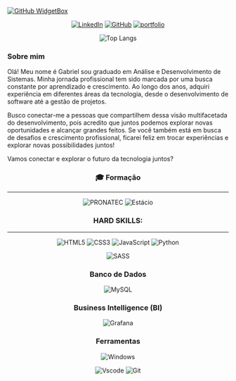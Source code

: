 [![GitHub WidgetBox](https://github-widgetbox.vercel.app/api/profile?username=Gabrielrsc&data=followers,repositories,stars,commits&theme=nautilus)](https://github.com/gabrielrsc)


<div align="center">

[![LinkedIn](https://img.shields.io/badge/LinkedIn-222831?style=for-the-badge&logo=linkedin&logoColor=0E76A8)](https://www.linkedin.com/in/gabrielrobertsons/)
[![GitHub](https://img.shields.io/badge/GitHub-222831?style=for-the-badge&logo=github&logoColor=whith)](https://github.com/Gabrielrsc)
[![portfolio](https://img.shields.io/badge/my_portfolio-222831?style=for-the-badge&logo=ko-fi&logoColor=white)](https://gabrielrsc.github.io/portifolio_gabriel/)

<div>

<div align="center" >

![Top Langs](https://github-readme-stats-git-masterrstaa-rickstaa.vercel.app/api/top-langs/?username=gabrielrsc&bg_color=000&border_color=222831&title_color=fff&text_color=FFF)

</div>
 <div align="left">
    
  ### Sobre mim
  Olá! Meu nome é Gabriel sou graduado em Análise e Desenvolvimento de Sistemas.
  Minha jornada profissional tem sido marcada por uma busca constante por aprendizado e crescimento. Ao longo dos anos, adquiri experiência em diferentes áreas da tecnologia, desde o desenvolvimento de software até a gestão de projetos.

  Busco conectar-me a pessoas que compartilhem dessa visão multifacetada do desenvolvimento, pois acredito que juntos podemos explorar novas oportunidades e alcançar grandes feitos. Se você também está em busca de desafios e crescimento profissional, ficarei feliz em trocar experiências e explorar novas possibilidades juntos!

Vamos conectar e explorar o futuro da tecnologia juntos?

  </div>
  </div>
<div align="center">

### 🎓 Formação
<hr>

![PRONATEC](https://img.shields.io/badge/PRONATEC-Técnico_em_Informaticas-144BC8?style=for-the-badge&logo=estacio&logoColor=white)
![Estácio](https://img.shields.io/badge/Estácio-Análise_e_Desenv._de_Sistemas-144BC8?style=for-the-badge&logo=estacio&logoColor=white)

</div>
  <div align="center">

  ### HARD SKILLS:


  <hr>

![HTML5](https://img.shields.io/badge/HTML5-E34F26?style=for-the-badge&logo=html5&logoColor=white)
![CSS3](https://img.shields.io/badge/CSS3-1572B6?style=for-the-badge&logo=css3&logoColor=white)
![JavaScript](https://img.shields.io/badge/JavaScript-F7DF1E?style=for-the-badge&logo=javascript&logoColor=black)
![Python](https://img.shields.io/badge/python-3670A0?style=for-the-badge&logo=python&logoColor=ffdd54)

![SASS](https://img.shields.io/badge/SAAS-E7626C?style=for-the-badge&logo=sass&logoColor=white)

### Banco de Dados

![MySQL](https://img.shields.io/badge/mysql-000?style=for-the-badge&logo=mysql&logoColor=white)

### Business Intelligence (BI)
![Grafana](https://img.shields.io/badge/grafana-E34F26?style=for-the-badge&logo=grafana&logoColor=white)


### Ferramentas
![Windows](https://img.shields.io/badge/Windows-000?style=for-the-badge&logo=windows&logoColor=2CA5E0) 

![Vscode](https://img.shields.io/badge/Vscode-007ACC?style=for-the-badge&logo=visual-studio-code&logoColor=white) ![Git](https://img.shields.io/badge/GIT-E44C30?style=for-the-badge&logo=git&logoColor=white)

</div>